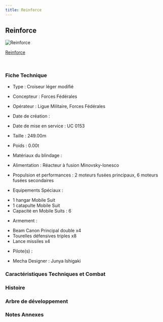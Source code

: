 ```yaml
---
title: Reinforce
---
```


Reinforce
---------



![Reinforce](/images/stories/saga/vgundam/mechas/reinforce.png)

[Reinforce](javascript:change_image_m('images/stories/saga/vgundam/mechas/reinforce.png');)

 

### Fiche Technique


- Type : Croiseur léger modifié
  
- Concepteur : Forces Fédérales
  
- Opérateur : Ligue Militaire, Forces Fédérales
  
- Date de création : 
  
- Date de mise en service : UC 0153
  
- Taille : 249.00m
  
- Poids : 0.00t
  
- Matériaux du blindage : 
  
- Alimentation : Réacteur à fusion Minovsky-Ionesco
  
- Propulsion et performances : 2 moteurs fusées principaux, 6 moteurs fusées secondaires
  
- Equipements Spéciaux :


* 1 hangar Mobile Suit
* 1 catapulte Mobile Suit
* Capacité en Mobile Suits : 6


- Armement :


* Beam Canon Principal double x4
* Tourelles défensives triples x8
* Lance missiles x4


- Pilote(s) : 





- Mecha Designer : Junya Ishigaki


### Caractéristiques Techniques et Combat


### Histoire


### Arbre de développement


### Notes Annexes


